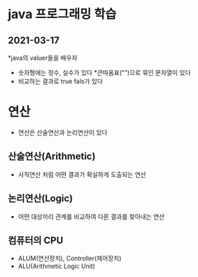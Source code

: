 # java 프로그래밍 학습

## 2021-03-17

*java의 valuer들을 배우자
* 숫자형에는 정수, 실수가 있다
*큰따옴표("")으로 묶인 문자열이 있다
* 비교하는 결과로 true fals가 있다


# 연산
* 연산은 산술연산과 논리연산이 있다

## 산술연산(Arithmetic)
* 사직연산 처럼 어떤 결과가 확실하게 도출되는 연산

## 논리연산(Logic)
* 어떤 대상끼리 관계를 비교하여 다른 결과를 찾아내는 연산

## 컴퓨터의 CPU
* ALUM(연산장치), Controller(제어장치)
* ALU(Arithmetic Logic Unit)